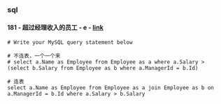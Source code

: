 ### sql

#### 181 - 超过经理收入的员工 - e - [link](https://leetcode-cn.com/problems/employees-earning-more-than-their-managers/submissions/)

```
# Write your MySQL query statement below

# 不连表，一个一个来
# select a.Name as Employee from Employee as a where a.Salary > (select b.Salary from Employee as b where a.ManagerId = b.Id)

# 连表
select a.Name as Employee from Employee as a join Employee as b on a.ManagerId = b.Id where a.Salary > b.Salary

```